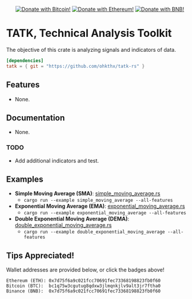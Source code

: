 <p align="center">
    <a href="https://github.com/Ohkthx/tatk-rs#tips-appreciated" title="Donate with Bitcoin!">
        <img src="https://img.shields.io/badge/donate-black?style=for-the-badge&logo=bitcoin&logoColor=f38ba8&label=BITCOIN&labelColor=11111b&color=f38ba8"
            alt="Donate with Bitcoin!"></a>
    <a href="https://github.com/Ohkthx/tatk-rs#tips-appreciated" title="Donate with Ethereum!">
        <img src="https://img.shields.io/badge/donate-black?style=for-the-badge&logo=ethereum&logoColor=fab387&label=ETHEREUM&labelColor=11111b&color=fab387"
            alt="Donate with Ethereum!"></a>
    <a href="https://github.com/Ohkthx/tatk-rs#tips-appreciated" title="Donate with BNB (Binance)!">
        <img src="https://img.shields.io/badge/donate-black?style=for-the-badge&logo=binance&logoColor=f9e2af&label=BINANCE&labelColor=11111b&color=f9e2af"
            alt="Donate with BNB!"></a>
</p>

# TATK, Technical Analysis Toolkit

The objective of this crate is analyzing signals and indicators of data.

```toml
[dependencies]
tatk = { git = "https://github.com/ohkthx/tatk-rs" }
```

## Features

- None.

## Documentation

- None.

### TODO

- Add additional indicators and test.

## Examples

- **Simple Moving Average (SMA)**: [simple_moving_average.rs](https://github.com/Ohkthx/tatk-rs/tree/main/examples/simple_moving_average.rs)
  - `cargo run --example simple_moving_average --all-features`
- **Exponential Moving Average (EMA)**: [exponential_moving_average.rs](https://github.com/Ohkthx/tatk-rs/tree/main/examples/exponential_moving_average.rs)
  - `cargo run --example exponential_moving_average --all-features`
- **Double Exponential Moving Average (DEMA)**: [double_exponential_moving_average.rs](https://github.com/Ohkthx/tatk-rs/tree/main/examples/double_exponential_moving_average.rs)
  - `cargo run --example double_exponential_moving_average --all-features`

## Tips Appreciated!

Wallet addresses are provided below, or click the badges above!
```
Ethereum (ETH): 0x7d75f6a9c021fcc70691fec73368198823fb0f60
Bitcoin (BTC):  bc1q75w3cgutug8qdxw3jlmqnkjlv9alt3jr7ftha0
Binance (BNB):  0x7d75f6a9c021fcc70691fec73368198823fb0f60
```
